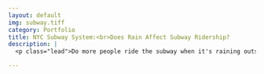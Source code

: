 ```yaml
---
layout: default
img: subway.tiff
category: Portfolio
title: NYC Subway System:<br>Does Rain Affect Subway Ridership?
description: |
  <p class="lead">Do more people ride the subway when it's raining outside than when it isn't raining? The answer isn't as intuitive as you would think. This project involved wrangling actual NYC Subway data, then analyzing it using statistical methods and data visualization.<br><br>You can read my analysis <a target="_blank" href="http://broadwater.io/nyc-subway-datascience-project/">here</a>, or check out the <a target="_blank" href="https://github.com/davidbroadwater/nyc-subway-datascience-project">code used</a> to produce it if that's more your thing. This project was completed as part of the <a target="_blank" href="https://www.udacity.com/course/nd002">Udacity Data Analyst Nanodegree</a>.<br><br> Skills used: Python, NumPy, Pandas, PandasSQL, SQL, ggplot, linear regression, gradient descent, MapReduce</p>

---
```

